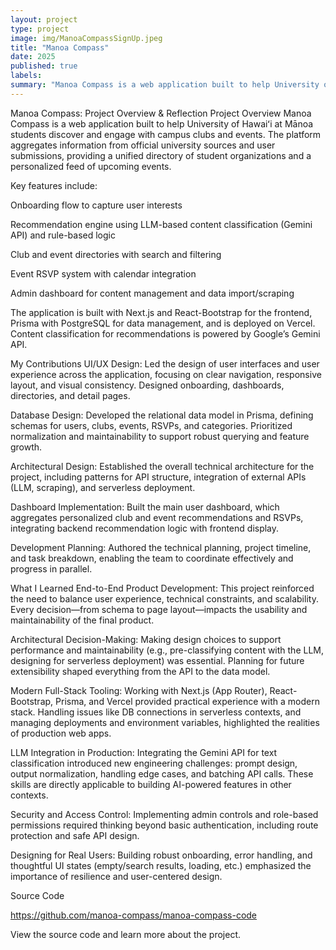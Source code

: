 ```yaml
---
layout: project
type: project
image: img/ManoaCompassSignUp.jpeg
title: "Manoa Compass"
date: 2025
published: true
labels:
summary: "Manoa Compass is a web application built to help University of Hawaiʻi at Mānoa students discover and engage with campus clubs and events. The platform aggregates information from official university sources and user submissions, providing a unified directory of student organizations and a personalized feed of upcoming events."
---
```

Manoa Compass: Project Overview & Reflection
Project Overview
Manoa Compass is a web application built to help University of Hawaiʻi at Mānoa students discover and engage with campus clubs and events. The platform aggregates information from official university sources and user submissions, providing a unified directory of student organizations and a personalized feed of upcoming events.

Key features include:

Onboarding flow to capture user interests

Recommendation engine using LLM-based content classification (Gemini API) and rule-based logic

Club and event directories with search and filtering

Event RSVP system with calendar integration

Admin dashboard for content management and data import/scraping

The application is built with Next.js and React-Bootstrap for the frontend, Prisma with PostgreSQL for data management, and is deployed on Vercel. Content classification for recommendations is powered by Google’s Gemini API.

My Contributions
UI/UX Design:
Led the design of user interfaces and user experience across the application, focusing on clear navigation, responsive layout, and visual consistency. Designed onboarding, dashboards, directories, and detail pages.

Database Design:
Developed the relational data model in Prisma, defining schemas for users, clubs, events, RSVPs, and categories. Prioritized normalization and maintainability to support robust querying and feature growth.

Architectural Design:
Established the overall technical architecture for the project, including patterns for API structure, integration of external APIs (LLM, scraping), and serverless deployment.

Dashboard Implementation:
Built the main user dashboard, which aggregates personalized club and event recommendations and RSVPs, integrating backend recommendation logic with frontend display.

Development Planning:
Authored the technical planning, project timeline, and task breakdown, enabling the team to coordinate effectively and progress in parallel.

What I Learned
End-to-End Product Development:
This project reinforced the need to balance user experience, technical constraints, and scalability. Every decision—from schema to page layout—impacts the usability and maintainability of the final product.

Architectural Decision-Making:
Making design choices to support performance and maintainability (e.g., pre-classifying content with the LLM, designing for serverless deployment) was essential. Planning for future extensibility shaped everything from the API to the data model.

Modern Full-Stack Tooling:
Working with Next.js (App Router), React-Bootstrap, Prisma, and Vercel provided practical experience with a modern stack. Handling issues like DB connections in serverless contexts, and managing deployments and environment variables, highlighted the realities of production web apps.

LLM Integration in Production:
Integrating the Gemini API for text classification introduced new engineering challenges: prompt design, output normalization, handling edge cases, and batching API calls. These skills are directly applicable to building AI-powered features in other contexts.

Security and Access Control:
Implementing admin controls and role-based permissions required thinking beyond basic authentication, including route protection and safe API design.

Designing for Real Users:
Building robust onboarding, error handling, and thoughtful UI states (empty/search results, loading, etc.) emphasized the importance of resilience and user-centered design.

Source Code

https://github.com/manoa-compass/manoa-compass-code

View the source code and learn more about the project.
